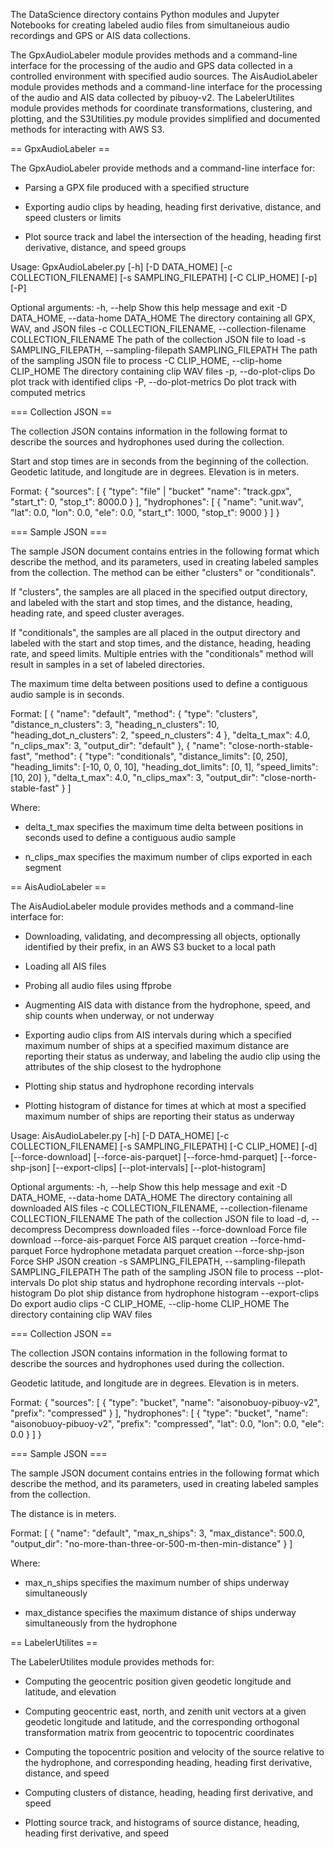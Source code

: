 The DataScience directory contains Python modules and Jupyter
Notebooks for creating labeled audio files from simultaneious audio
recordings and GPS or AIS data collections.

The GpxAudioLabeler module provides methods and a command-line
interface for the processing of the audio and GPS data collected in a
controlled environment with specified audio sources. The
AisAudioLabeler module provides methods and a command-line interface
for the processing of the audio and AIS data collected by
pibuoy-v2. The LabelerUtilites module provides methods for coordinate
transformations, clustering, and plotting, and the S3Utilities.py
module provides simplified and documented methods for interacting with
AWS S3.

== GpxAudioLabeler ==

The GpxAudioLabeler provide methods and a command-line interface for:

* Parsing a GPX file produced with a specified structure

* Exporting audio clips by heading, heading first derivative,
  distance, and speed clusters or limits

* Plot source track and label the intersection of the heading, heading
  first derivative, distance, and speed groups

Usage: GpxAudioLabeler.py [-h] [-D DATA_HOME] [-c COLLECTION_FILENAME] [-s SAMPLING_FILEPATH] [-C CLIP_HOME]
                          [-p] [-P]

Optional arguments:
  -h, --help            Show this help message and exit
  -D DATA_HOME, --data-home DATA_HOME
                        The directory containing all GPX, WAV, and JSON files
  -c COLLECTION_FILENAME, --collection-filename COLLECTION_FILENAME
                        The path of the collection JSON file to load
  -s SAMPLING_FILEPATH, --sampling-filepath SAMPLING_FILEPATH
                        The path of the sampling JSON file to process
  -C CLIP_HOME, --clip-home CLIP_HOME
                        The directory containing clip WAV files
  -p, --do-plot-clips   Do plot track with identified clips
  -P, --do-plot-metrics
                        Do plot track with computed metrics

=== Collection JSON ==

The collection JSON contains information in the following format to
describe the sources and hydrophones used during the collection.

Start and stop times are in seconds from the beginning of the
collection. Geodetic latitude, and longitude are in degrees. Elevation
is in meters.

Format:
{
    "sources": [
        {
            "type": "file" | "bucket"
            "name": "track.gpx",
            "start_t": 0,
            "stop_t": 8000.0
        }
    ],
    "hydrophones": [
        {
            "name": "unit.wav",
            "lat": 0.0,
            "lon": 0.0,
            "ele": 0.0,
            "start_t": 1000,
            "stop_t": 9000
        }
    ]
}

=== Sample JSON ===

The sample JSON document contains entries in the following format
which describe the method, and its parameters, used in creating
labeled samples from the collection. The method can be either
"clusters" or "conditionals".

If "clusters", the samples are all placed in the specified output
directory, and labeled with the start and stop times, and the
distance, heading, heading rate, and speed cluster averages.

If "conditionals", the samples are all placed in the output
directory and labeled with the start and stop times, and the
distance, heading, heading rate, and speed limits. Multiple
entries with the "conditionals" method will result in samples in a
set of labeled directories.

The maximum time delta between positions used to define a
contiguous audio sample is in seconds.

Format:
[
    {
        "name": "default",
        "method": {
            "type": "clusters",
            "distance_n_clusters": 3,
            "heading_n_clusters": 10,
            "heading_dot_n_clusters": 2,
            "speed_n_clusters": 4
        },
        "delta_t_max": 4.0,
        "n_clips_max": 3,
        "output_dir": "default"
    },
    {
        "name": "close-north-stable-fast",
        "method": {
            "type": "conditionals",
            "distance_limits": [0, 250],
            "heading_limits": [-10, 0, 0, 10],
            "heading_dot_limits": [0, 1],
            "speed_limits": [10, 20]
        },
        "delta_t_max": 4.0,
        "n_clips_max": 3,
        "output_dir": "close-north-stable-fast"
    }
]

Where:

* delta_t_max specifies the maximum time delta between positions in
  seconds used to define a contiguous audio sample

* n_clips_max specifies the maximum number of clips exported in each
  segment

== AisAudioLabeler ==

The AisAudioLabeler module provides methods and a command-line
interface for:

* Downloading, validating, and decompressing all objects, optionally
  identified by their prefix, in an AWS S3 bucket to a local path

* Loading all AIS files

* Probing all audio files using ffprobe

* Augmenting AIS data with distance from the hydrophone, speed, and
  ship counts when underway, or not underway

* Exporting audio clips from AIS intervals during which a specified
  maximum number of ships at a specified maximum distance are
  reporting their status as underway, and labeling the audio clip
  using the attributes of the ship closest to the hydrophone

* Plotting ship status and hydrophone recording intervals

* Plotting histogram of distance for times at which at most a
  specified maximum number of ships are reporting their status as
  underway

Usage: AisAudioLabeler.py [-h] [-D DATA_HOME] [-c COLLECTION_FILENAME] [-s SAMPLING_FILEPATH] [-C CLIP_HOME]
                          [-d] [--force-download] [--force-ais-parquet] [--force-hmd-parquet] [--force-shp-json]
                          [--export-clips] [--plot-intervals] [--plot-histogram]

Optional arguments:
  -h, --help            Show this help message and exit
  -D DATA_HOME, --data-home DATA_HOME
                        The directory containing all downloaded AIS files
  -c COLLECTION_FILENAME, --collection-filename COLLECTION_FILENAME
                        The path of the collection JSON file to load
  -d, --decompress      Decompress downloaded files
  --force-download      Force file download
  --force-ais-parquet   Force AIS parquet creation
  --force-hmd-parquet   Force hydrophone metadata parquet creation
  --force-shp-json      Force SHP JSON creation
  -s SAMPLING_FILEPATH, --sampling-filepath SAMPLING_FILEPATH
                        The path of the sampling JSON file to process
  --plot-intervals      Do plot ship status and hydrophone recording intervals
  --plot-histogram      Do plot ship distance from hydrophone histogram
  --export-clips        Do export audio clips
  -C CLIP_HOME, --clip-home CLIP_HOME
                        The directory containing clip WAV files

=== Collection JSON ==

The collection JSON contains information in the following format to
describe the sources and hydrophones used during the collection.

Geodetic latitude, and longitude are in degrees. Elevation is in
meters.

Format:
{
    "sources": [
        {
            "type": "bucket",
            "name": "aisonobuoy-pibuoy-v2",
            "prefix": "compressed"
        }
    ],
    "hydrophones": [
        {
            "type": "bucket",
            "name": "aisonobuoy-pibuoy-v2",
            "prefix": "compressed",
            "lat": 0.0,
            "lon": 0.0,
            "ele": 0.0
        }
    ]
}

=== Sample JSON ===

The sample JSON document contains entries in the following format
which describe the method, and its parameters, used in creating
labeled samples from the collection.

The distance is in meters.

Format:
[
    {
        "name": "default",
        "max_n_ships": 3,
        "max_distance": 500.0,
        "output_dir": "no-more-than-three-or-500-m-then-min-distance"
    }
]

Where:

* max_n_ships specifies the maximum number of ships underway
  simultaneously

* max_distance specifies the maximum distance of ships underway
  simultaneously from the hydrophone

== LabelerUtilites ==

The LabelerUtilites module provides methods for:

* Computing the geocentric position given geodetic longitude and
  latitude, and elevation

* Computing geocentric east, north, and zenith unit vectors at a given
  geodetic longitude and latitude, and the corresponding orthogonal
  transformation matrix from geocentric to topocentric coordinates

* Computing the topocentric position and velocity of the source
  relative to the hydrophone, and corresponding heading, heading first
  derivative, distance, and speed

* Computing clusters of distance, heading, heading first derivative,
  and speed

* Plotting source track, and histograms of source distance, heading,
  heading first derivative, and speed






